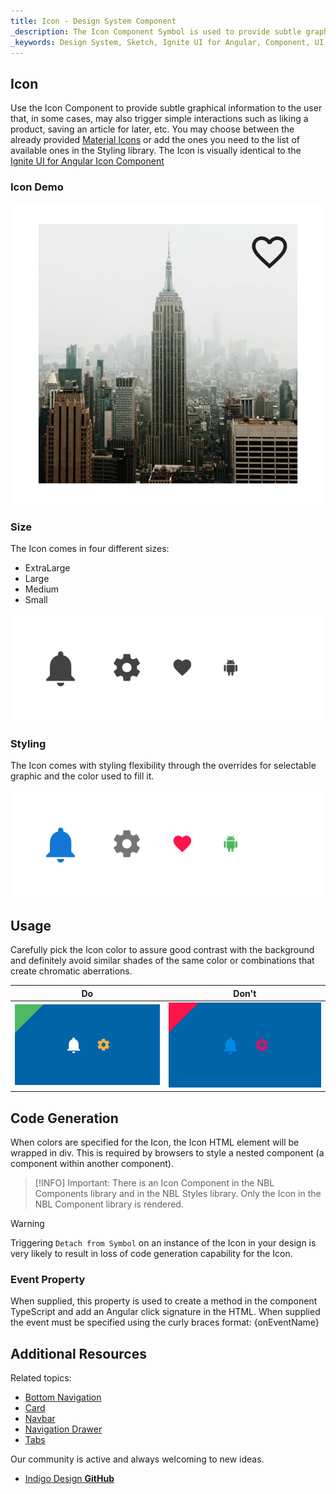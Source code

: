```yaml
---
title: Icon - Design System Component
_description: The Icon Component Symbol is used to provide subtle graphical indications to the user that also may trigger an interaction. 
_keywords: Design System, Sketch, Ignite UI for Angular, Component, UI Library, Widgets
---
```


## Icon

Use the Icon Component to provide subtle graphical information to the user that, in some cases, may also trigger simple interactions such as liking a product, saving an article for later, etc. You may choose between the already provided [Material Icons](https://material.io/tools/icons/) or add the ones you need to the list of available ones in the Styling library. The Icon is visually identical to the [Ignite UI for Angular Icon Component](https://www.infragistics.com/products/ignite-ui-angular/angular/components/icon.html)

### Icon Demo

![](../images/icon_demo.png)

### Size

The Icon comes in four different sizes:

- ExtraLarge
- Large
- Medium
- Small

![](../images/icon_sizes.png)

### Styling

The Icon comes with styling flexibility through the overrides for selectable graphic and the color used to fill it.

![](../images/icon_styling.png)

## Usage

Carefully pick the Icon color to assure good contrast with the background and definitely avoid similar shades of the same color or combinations that create chromatic aberrations.

| Do                          | Don't                         |
| --------------------------- | ----------------------------- |
| ![](../images/icon_do1.png) | ![](../images/icon_dont1.png) |

## Code Generation

When colors are specified for the Icon, the Icon HTML element will be wrapped in div. This is required by browsers to style a nested component (a component within another component).

> [!INFO]
> Important: There is an Icon Component in the NBL Components library and in the NBL Styles library. Only the Icon in the NBL Component library is rendered.

> [!WARNING]
> Triggering `Detach from Symbol` on an instance of the Icon in your design is very likely to result in loss of code generation capability for the Icon.

### Event Property

When supplied, this property is used to create a method in the component TypeScript and add an Angular click signature in the HTML. When supplied the event must be specified using the curly braces format: {onEventName}

## Additional Resources

Related topics:

- [Bottom Navigation](bottom-nav.md)
- [Card](card.md)
- [Navbar](navbar.md)
- [Navigation Drawer](nav-drawer.md)
- [Tabs](tabs.md)
  <div class="divider--half"></div>

Our community is active and always welcoming to new ideas.

- [Indigo Design **GitHub**](https://github.com/IgniteUI/design-system-docfx)
